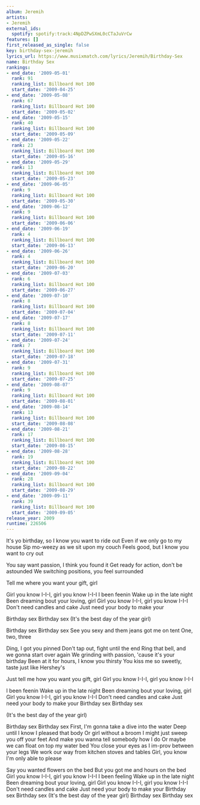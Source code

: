 ```yaml
---
album: Jeremih
artists:
- Jeremih
external_ids:
  spotify: spotify:track:4NpDZPwSXmL0cCTaJuVrCw
features: []
first_released_as_single: false
key: birthday-sex-jeremih
lyrics_url: https://www.musixmatch.com/lyrics/Jeremih/Birthday-Sex
name: Birthday Sex
rankings:
- end_date: '2009-05-01'
  rank: 91
  ranking_list: Billboard Hot 100
  start_date: '2009-04-25'
- end_date: '2009-05-08'
  rank: 67
  ranking_list: Billboard Hot 100
  start_date: '2009-05-02'
- end_date: '2009-05-15'
  rank: 40
  ranking_list: Billboard Hot 100
  start_date: '2009-05-09'
- end_date: '2009-05-22'
  rank: 23
  ranking_list: Billboard Hot 100
  start_date: '2009-05-16'
- end_date: '2009-05-29'
  rank: 13
  ranking_list: Billboard Hot 100
  start_date: '2009-05-23'
- end_date: '2009-06-05'
  rank: 9
  ranking_list: Billboard Hot 100
  start_date: '2009-05-30'
- end_date: '2009-06-12'
  rank: 9
  ranking_list: Billboard Hot 100
  start_date: '2009-06-06'
- end_date: '2009-06-19'
  rank: 4
  ranking_list: Billboard Hot 100
  start_date: '2009-06-13'
- end_date: '2009-06-26'
  rank: 4
  ranking_list: Billboard Hot 100
  start_date: '2009-06-20'
- end_date: '2009-07-03'
  rank: 6
  ranking_list: Billboard Hot 100
  start_date: '2009-06-27'
- end_date: '2009-07-10'
  rank: 8
  ranking_list: Billboard Hot 100
  start_date: '2009-07-04'
- end_date: '2009-07-17'
  rank: 8
  ranking_list: Billboard Hot 100
  start_date: '2009-07-11'
- end_date: '2009-07-24'
  rank: 7
  ranking_list: Billboard Hot 100
  start_date: '2009-07-18'
- end_date: '2009-07-31'
  rank: 9
  ranking_list: Billboard Hot 100
  start_date: '2009-07-25'
- end_date: '2009-08-07'
  rank: 9
  ranking_list: Billboard Hot 100
  start_date: '2009-08-01'
- end_date: '2009-08-14'
  rank: 13
  ranking_list: Billboard Hot 100
  start_date: '2009-08-08'
- end_date: '2009-08-21'
  rank: 17
  ranking_list: Billboard Hot 100
  start_date: '2009-08-15'
- end_date: '2009-08-28'
  rank: 19
  ranking_list: Billboard Hot 100
  start_date: '2009-08-22'
- end_date: '2009-09-04'
  rank: 28
  ranking_list: Billboard Hot 100
  start_date: '2009-08-29'
- end_date: '2009-09-11'
  rank: 39
  ranking_list: Billboard Hot 100
  start_date: '2009-09-05'
release_year: 2009
runtime: 226506
---
```

It's yo birthday, so I know you want to ride out
Even if we only go to my house
Sip mo-weezy as we sit upon my couch
Feels good, but I know you want to cry out

You say want passion, I think you found it
Get ready for action, don't be astounded
We switching positions, you feel surrounded

Tell me where you want your gift, girl

Girl you know I-I-I, girl you know I-I-I
I been feenin
Wake up in the late night
Been dreaming bout your loving, girl
Girl you know I-I-I, girl you know I-I-I
Don't need candles and cake
Just need your body to make your

Birthday sex
Birthday sex
(It's the best day of the year girl)

Birthday sex
Birthday sex
See you sexy and them jeans got me on tent
One, two, three

Ding, I got you pinned
Don't tap out, fight until the end
Ring that bell, and we gonna start over again
We grinding with passion, 'cause it's your birthday
Been at it for hours, I know you thirsty
You kiss me so sweetly, taste just like Hershey's

Just tell me how you want you gift, girl
Girl you know I-I-I, girl you know I-I-I

I been feenin
Wake up in the late night
Been dreaming bout your loving, girl
Girl you know I-I-I, girl you know I-I-I
Don't need candles and cake
Just need your body to make your
Birthday sex
Birthday sex

(It's the best day of the year girl)

Birthday sex
Birthday sex
First, I'm gonna take a dive into the water
Deep until I know I pleased that body
Or girl without a broom I might just sweep you off your feet
And make you wanna tell somebody how I do
Or maybe we can float on top my water bed
You close your eyes as I im-prov between your legs
We work our way from kitchen stoves and tables
Girl, you know I'm only able to please

Say you wanted flowers on the bed
But you got me and hours on the bed
Girl you know I-I-I, girl you know I-I-I
I been feeling
Wake up in the late night
Been dreaming bout your loving, girl
Girl you know I-I-I, girl you know I-I-I
Don't need candles and cake
Just need your body to make your
Birthday sex
Birthday sex
(It's the best day of the year girl)
Birthday sex
Birthday sex
